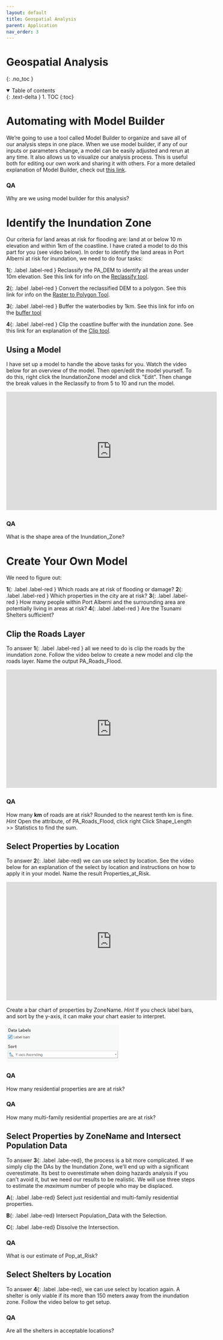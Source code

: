 ```yaml
---
layout: default
title: Geospatial Analysis
parent: Application
nav_order: 3
---
```


# Geospatial Analysis
{: .no_toc }

<details open markdown="block">
  <summary>
    Table of contents
  </summary>
  {: .text-delta }
1. TOC
{:toc}
</details>


# Automating with Model Builder

We’re going to use a tool called Model Builder to organize and save all of our analysis steps in one place.  When we use model builder, if any of our inputs or parameters change, a model can be easily adjusted and rerun at any time.  It also allows us to visualize our analysis process.  This is useful both for editing our own work and sharing it with others.  For a more detailed explanation of Model Builder, check out [this link](https://pro.arcgis.com/en/pro-app/latest/help/analysis/geoprocessing/modelbuilder/modelbuilder-quick-tour.htm).

### QA
Why are we using model builder for this analysis?

<!-- 1) Repeatable 2) changeable 3) Visualize process 4) share workflow -->


# Identify the Inundation Zone

Our criteria for land areas at risk for flooding are: land at or below 10 m elevation and within 1km of the coastline.  I have crated a model to do this part for you (see video below).  In order to identify the land areas in Port Alberni at risk for inundation, we need to do four tasks:

**1**{: .label .label-red } Reclassify the PA_DEM to identify all the areas under 10m elevation. See this link for info on the [Reclassify tool](https://pro.arcgis.com/en/pro-app/latest/tool-reference/spatial-analyst/reclassify.htm).

**2**{: .label .label-red } Convert the reclassified DEM to a polygon. See this link for info on the [Raster to Polygon Tool](https://pro.arcgis.com/en/pro-app/latest/tool-reference/conversion/raster-to-polygon.htm).

**3**{: .label .label-red } Buffer the waterbodies by 1km. See this link for info on the [buffer tool](https://pro.arcgis.com/en/pro-app/latest/tool-reference/analysis/buffer.htm)

**4**{: .label .label-red } Clip the coastline buffer with the inundation zone. See this link for an explanation of the [Clip tool](https://pro.arcgis.com/en/pro-app/latest/tool-reference/analysis/clip.htm).

## Using a Model

I have set up a model to handle the above tasks for you.  Watch the video below for an overview of the model.  Then open/edit the model yourself. To do this, right click the InundationZone model and click "Edit".   Then change the break values in the Reclassify to from 5 to 10 and run the model.  

<iframe width="560" height="315" src="https://www.youtube.com/embed/evyXxnqUKbg" title="YouTube video player" frameborder="0" allow="accelerometer; autoplay; clipboard-write; encrypted-media; gyroscope; picture-in-picture" allowfullscreen></iframe>

### QA

What is the shape area of the Inundation_Zone?

# Create Your Own Model

We need to figure out:

**1**{: .label .label-red } Which roads are at risk of flooding or damage?
**2**{: .label .label-red } Which properties in the city are at risk?
**3**{: .label .label-red } How many people within Port Alberni and the surrounding area are potentially living in areas at risk?
**4**{: .label .label-red } Are the Tsunami Shelters sufficient?

## Clip the Roads Layer

To answer **1**{: .label .label-red } all we need to do is clip the roads by the inundation zone.  Follow the video below to create a new model and clip the roads layer.  Name the output PA_Roads_Flood.

<iframe width="560" height="315" src="https://www.youtube.com/embed/F_AslIjacNI" title="YouTube video player" frameborder="0" allow="accelerometer; autoplay; clipboard-write; encrypted-media; gyroscope; picture-in-picture" allowfullscreen></iframe>

### QA

How many **km** of roads are at risk?  Rounded to the nearest tenth km is fine.  *Hint* Open the attribute, of PA_Roads_Flood, click right Click Shape_Length >> Statistics to find the sum.

<!-- 49.6 km -->


## Select Properties by Location

To answer **2**{: .label .labe-red} we can use select by location.  See the video below for an explanation of the select by location and instructions on how to apply it in your model.  Name the result Properties_at_Risk.

<iframe width="560" height="315" src="https://www.youtube.com/embed/vqHmErK5J-g" title="YouTube video player" frameborder="0" allow="accelerometer; autoplay; clipboard-write; encrypted-media; gyroscope; picture-in-picture" allowfullscreen></iframe>

Create a bar chart of properties by ZoneName.  *Hint* If you check label bars, and sort by the y-axis, it can make your chart easier to interpret.

<img src='content/images/bar_format.png' width='300'>

### QA

How many residential properties are are at risk?  

### QA

How many multi-family residential properties are are at risk?  

<!-- 49.6 km -->

## Select Properties by ZoneName and Intersect Population Data

To answer **3**{: .label .labe-red}, the process is a bit more complicated.  If we simply clip the DAs by the Inundation Zone, we'll end up with a significant overestimate.  Its best to overestimate when doing hazards analysis if you can't avoid it, but we need our results to be realistic.  We will use three steps to estimate the *maximum* number of people who may be displaced.  

**A**{: .label .labe-red} Select just residential and multi-family residential properties.

**B**{: .label .labe-red} Intersect Population_Data with the Selection.

**C**{: .label .labe-red} Dissolve the Intersection.


### QA

What is our estimate of Pop_at_Risk?

<!-- 1444 -->

## Select Shelters by Location

To answer **4**{: .label .labe-red}, we can use select by location again.  A shelter is only viable if its more than 150 meters away from the inundation zone.  Follow the video below to get setup.


### QA

Are all the shelters in acceptable locations?
